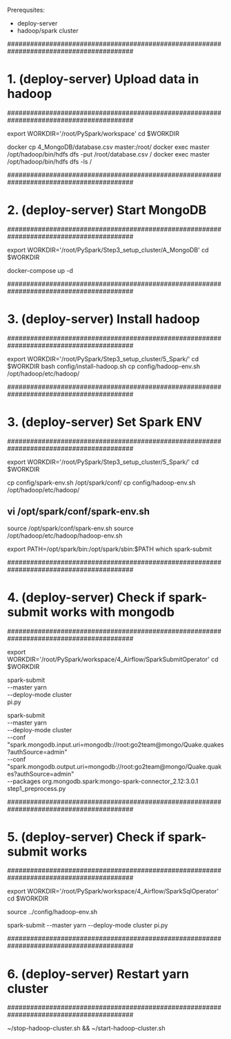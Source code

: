 
Prerequsites:
- deploy-server
- hadoop/spark cluster

#########################################################################################
# 1. (deploy-server) Upload data in hadoop
#########################################################################################

export WORKDIR='/root/PySpark/workspace'
cd $WORKDIR

docker cp 4_MongoDB/database.csv master:/root/
docker exec master /opt/hadoop/bin/hdfs dfs -put /root/database.csv /
docker exec master /opt/hadoop/bin/hdfs dfs -ls /


#########################################################################################
# 2. (deploy-server) Start MongoDB
#########################################################################################

export WORKDIR='/root/PySpark/Step3_setup_cluster/A_MongoDB'
cd $WORKDIR

docker-compose up -d

#########################################################################################
# 3. (deploy-server) Install hadoop
#########################################################################################

export WORKDIR='/root/PySpark/Step3_setup_cluster/5_Spark/'
cd $WORKDIR
bash config/install-hadoop.sh 
cp config/hadoop-env.sh /opt/hadoop/etc/hadoop/

#########################################################################################
# 3. (deploy-server) Set Spark ENV
#########################################################################################

export WORKDIR='/root/PySpark/Step3_setup_cluster/5_Spark/'
cd $WORKDIR

cp config/spark-env.sh /opt/spark/conf/
cp config/hadoop-env.sh /opt/hadoop/etc/hadoop/
## vi /opt/spark/conf/spark-env.sh

source /opt/spark/conf/spark-env.sh 
source /opt/hadoop/etc/hadoop/hadoop-env.sh

export PATH=/opt/spark/bin:/opt/spark/sbin:$PATH
which spark-submit


#########################################################################################
# 4. (deploy-server) Check if spark-submit works with mongodb
#########################################################################################

export WORKDIR='/root/PySpark/workspace/4_Airflow/SparkSubmitOperator'
cd $WORKDIR

spark-submit \
        --master yarn \
        --deploy-mode cluster \
        pi.py

spark-submit \
        --master yarn \
        --deploy-mode cluster \
        --conf "spark.mongodb.input.uri=mongodb://root:go2team@mongo/Quake.quakes?authSource=admin" \
        --conf "spark.mongodb.output.uri=mongodb://root:go2team@mongo/Quake.quakes?authSource=admin" \
        --packages org.mongodb.spark:mongo-spark-connector_2.12:3.0.1 \
        step1_preprocess.py 

#########################################################################################
# 5. (deploy-server) Check if spark-submit works 
#########################################################################################

export WORKDIR='/root/PySpark/workspace/4_Airflow/SparkSqlOperator'
cd $WORKDIR

source ../config/hadoop-env.sh 

spark-submit --master yarn --deploy-mode cluster pi.py

#########################################################################################
# 6. (deploy-server) Restart yarn cluster
#########################################################################################

~/stop-hadoop-cluster.sh &&
~/start-hadoop-cluster.sh
